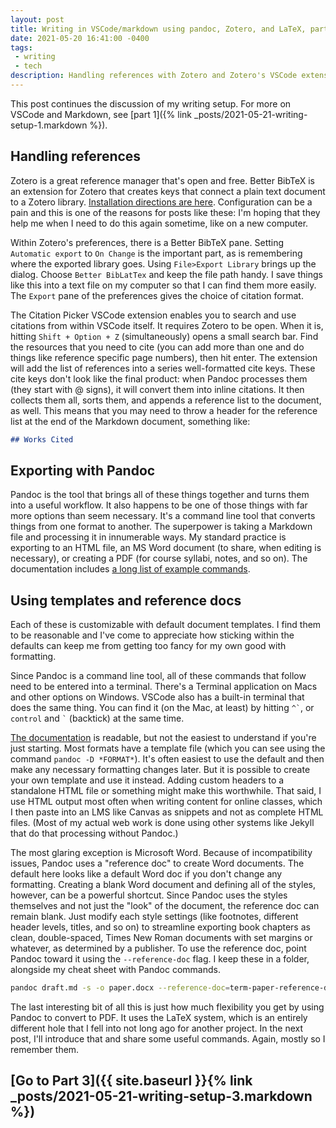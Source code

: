 ```yaml
---
layout: post
title: Writing in VSCode/markdown using pandoc, Zotero, and LaTeX, part 2
date: 2021-05-20 16:41:00 -0400
tags: 
 - writing
 - tech
description: Handling references with Zotero and Zotero's VSCode extension(s).
---
```


This post continues the discussion of my writing setup. For more on VSCode and Markdown, see [part 1]({% link _posts/2021-05-21-writing-setup-1.markdown %}).

## Handling references

Zotero is a great reference manager that's open and free. Better BibTeX is an extension for Zotero that creates keys that connect a plain text document to a Zotero library. [Installation directions are here](https://retorque.re/zotero-better-bibtex/installation/). Configuration can be a pain and this is one of the reasons for posts like these: I'm hoping that they help me when I need to do this again sometime, like on a new computer. 

Within Zotero's preferences, there is a Better BibTeX pane. Setting `Automatic export` to `On Change` is the important part, as is remembering where the exported library goes. Using `File>Export Library` brings up the dialog. Choose `Better BibLatTex` and keep the file path handy. I save things like this into a text file on my computer so that I can find them more easily. The `Export` pane of the preferences gives the choice of citation format.

The Citation Picker VSCode extension enables you to search and use citations from within VSCode itself. It requires Zotero to be open. When it is, hitting `Shift + Option + Z` (simultaneously) opens a small search bar. Find the resources that you need to cite (you can add more than one and do things like reference specific page numbers), then hit enter. The extension will add the list of references into a series well-formatted cite keys. These cite keys don't look like the final product: when Pandoc processes them (they start with @ signs), it will convert them into inline citations. It then collects them all, sorts them, and appends a reference list to the document, as well. This means that you may need to throw a header for the reference list at the end of the Markdown document, something like:

```markdown
## Works Cited
```

## Exporting with Pandoc

Pandoc is the tool that brings all of these things together and turns them into a useful workflow. It also happens to be one of those things with far more options than seem necessary. It's a command line tool that converts things from one format to another. The superpower is taking a Markdown file and processing it in innumerable ways. My standard practice is exporting to an HTML file, an MS Word document (to share, when editing is necessary), or creating a PDF (for course syllabi, notes, and so on). The documentation includes [a long list of example commands](https://pandoc.org/demos.html).

## Using templates and reference docs

Each of these is customizable with default document templates. I find them to be reasonable and I've come to appreciate how sticking within the defaults can keep me from getting too fancy for my own good with formatting. 

Since Pandoc is a command line tool, all of these commands that follow need to be entered into a terminal. There's a Terminal application on Macs and other options on Windows. VSCode also has a built-in terminal that does the same thing. You can find it (on the Mac, at least) by hitting `` ^` ``, or `control` and `` ` `` (backtick) at the same time.

[The documentation](https://pandoc.org/MANUAL.html#templates) is readable, but not the easiest to understand if you're just starting. Most formats have a template file (which you can  see using the command `pandoc -D *FORMAT*`). It's often easiest to use the default and then make any necessary formatting changes later. But it is possible to create your own template and use it instead. Adding custom headers to a standalone HTML file or something might make this worthwhile. That said, I use HTML output most often when writing content for online classes, which I then paste into an LMS like Canvas as snippets and not as complete HTML files. (Most of my actual web work is done using other systems like Jekyll that do that processing without Pandoc.)

The most glaring exception is Microsoft Word. Because of incompatibility issues, Pandoc uses a "reference doc" to create Word documents. The default here looks like a default Word doc if you don't change any formatting. Creating a blank Word document and defining all of the styles, however, can be a powerful shortcut. Since Pandoc uses the styles themselves and not just the "look" of the document, the reference doc can remain blank. Just modify each style settings (like footnotes, different header levels, titles, and so on) to streamline exporting book chapters as clean, double-spaced, Times New Roman documents with set margins or whatever, as determined by a publisher. To use the reference doc, point Pandoc toward it using the `--reference-doc` flag. I keep these in a folder, alongside my cheat sheet with Pandoc commands.

```bash
pandoc draft.md -s -o paper.docx --reference-doc=term-paper-reference-doc.docx --bibliography=/path/to/that/thing/you/saved/earlier/bibliography.bib
```

The last interesting bit of all this is just how much flexibility you get by using Pandoc to convert to PDF. It uses the LaTeX system, which is an entirely different hole that I fell into not long ago for another project. In the next post, I'll introduce that and share some useful commands. Again, mostly so I remember them.

## [Go to Part 3]({{ site.baseurl }}{% link _posts/2021-05-21-writing-setup-3.markdown %})

